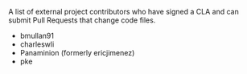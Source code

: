 A list of external project contributors who have signed a CLA and can submit Pull Requests that change code files.

* bmullan91
* charleswli
* Panaminion (formerly ericjimenez)
* pke